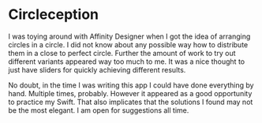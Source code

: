 # Circleception #

I was toying around with Affinity Designer when I got the idea of arranging circles in a circle. I did not know about any possible way how to distribute them in a close to perfect circle. Further the amount of work to try out different variants appeared way too much to me. It was a nice thought to just have sliders for quickly achieving different results.

No doubt, in the time I was writing this app I could have done everything by hand. Multiple times, probably. However it appeared as a good opportunity to practice my Swift. That also implicates that the solutions I found may not be the most elegant. I am open for suggestions all time.
